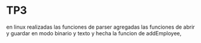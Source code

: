 # TP3
en linux
realizadas las funciones de parser
agregadas las funciones de abrir y guardar en modo binario y texto
y hecha la funcion de addEmployee,
